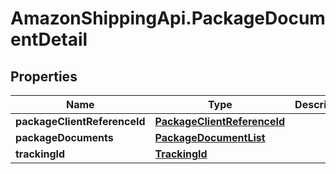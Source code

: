 # AmazonShippingApi.PackageDocumentDetail

## Properties
Name | Type | Description | Notes
------------ | ------------- | ------------- | -------------
**packageClientReferenceId** | [**PackageClientReferenceId**](PackageClientReferenceId.md) |  | 
**packageDocuments** | [**PackageDocumentList**](PackageDocumentList.md) |  | 
**trackingId** | [**TrackingId**](TrackingId.md) |  | [optional] 


